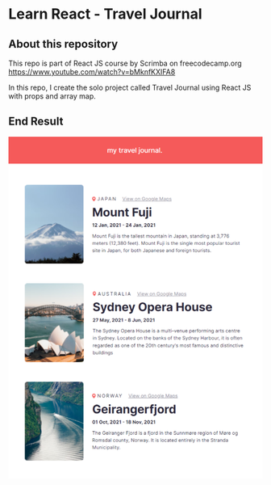 # Learn React - Travel Journal

## About this repository

This repo is part of React JS course by Scrimba on freecodecamp.org https://www.youtube.com/watch?v=bMknfKXIFA8

In this repo, I create the solo project called Travel Journal using React JS with props and array map.

## End Result

![Result](result.png)
